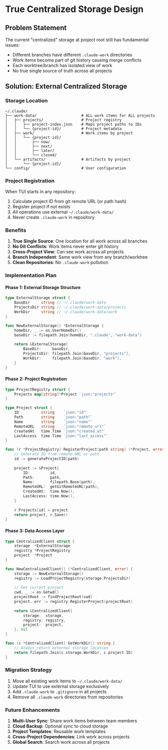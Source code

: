 # True Centralized Storage Design

## Problem Statement

The current "centralized" storage at project root still has fundamental issues:
- Different branches have different `.claude-work` directories
- Work items become part of git history causing merge conflicts  
- Each worktree/branch has isolated view of work
- No true single source of truth across all projects

## Solution: External Centralized Storage

### Storage Location
```
~/.claude/
├── work-data/                    # ALL work items for ALL projects
│   ├── projects/                 # Project registry
│   │   ├── project-index.json    # Maps project paths to IDs
│   │   └── {project-id}/         # Project metadata
│   ├── work/                     # Work items by project
│   │   └── {project-id}/
│   │       ├── now/
│   │       ├── next/
│   │       ├── later/
│   │       └── closed/
│   └── artifacts/                # Artifacts by project
│       └── {project-id}/
└── config/                       # User configuration
```

### Project Registration

When TUI starts in any repository:
1. Calculate project ID from git remote URL (or path hash)
2. Register project if not exists
3. All operations use external `~/.claude/work-data/`
4. Never create `.claude-work` in repository

### Benefits

1. **True Single Source**: One location for all work across all branches
2. **No Git Conflicts**: Work items never enter git history
3. **Cross-Project View**: Can see work across all projects
4. **Branch Independent**: Same work view from any branch/worktree
5. **Clean Repositories**: No `.claude-work` pollution

### Implementation Plan

#### Phase 1: External Storage Structure
```go
type ExternalStorage struct {
    BaseDir     string // ~/.claude/work-data
    ProjectsDir string // ~/.claude/work-data/projects
    WorkDir     string // ~/.claude/work-data/work
}

func NewExternalStorage() *ExternalStorage {
    homeDir, _ := os.UserHomeDir()
    baseDir := filepath.Join(homeDir, ".claude", "work-data")
    
    return &ExternalStorage{
        BaseDir:     baseDir,
        ProjectsDir: filepath.Join(baseDir, "projects"),
        WorkDir:     filepath.Join(baseDir, "work"),
    }
}
```

#### Phase 2: Project Registration
```go
type ProjectRegistry struct {
    Projects map[string]*Project `json:"projects"`
}

type Project struct {
    ID          string    `json:"id"`
    Path        string    `json:"path"`
    Name        string    `json:"name"`
    RemoteURL   string    `json:"remote_url"`
    CreatedAt   time.Time `json:"created_at"`
    LastAccess  time.Time `json:"last_access"`
}

func (r *ProjectRegistry) RegisterProject(path string) (*Project, error) {
    // Generate ID from remote URL or path
    id := generateProjectID(path)
    
    project := &Project{
        ID:         id,
        Path:       path,
        Name:       filepath.Base(path),
        RemoteURL:  getGitRemoteURL(path),
        CreatedAt:  time.Now(),
        LastAccess: time.Now(),
    }
    
    r.Projects[id] = project
    return project, r.Save()
}
```

#### Phase 3: Data Access Layer
```go
type CentralizedClient struct {
    storage  *ExternalStorage
    registry *ProjectRegistry
    project  *Project
}

func NewCentralizedClient() (*CentralizedClient, error) {
    storage := NewExternalStorage()
    registry := LoadProjectRegistry(storage.ProjectsDir)
    
    // Get current project
    cwd, _ := os.Getwd()
    projectRoot := findProjectRoot(cwd)
    project, err := registry.RegisterProject(projectRoot)
    
    return &CentralizedClient{
        storage:  storage,
        registry: registry,
        project:  project,
    }, nil
}

func (c *CentralizedClient) GetWorkDir() string {
    // Always return external storage location
    return filepath.Join(c.storage.WorkDir, c.project.ID)
}
```

### Migration Strategy

1. Move all existing work items to `~/.claude/work-data/`
2. Update TUI to use external storage exclusively
3. Add `.claude-work` to `.gitignore` in all projects
4. Remove all `.claude-work` directories from repositories

### Future Enhancements

1. **Multi-User Sync**: Share work items between team members
2. **Cloud Backup**: Optional sync to cloud storage
3. **Project Templates**: Reusable work templates
4. **Cross-Project Dependencies**: Link work across projects
5. **Global Search**: Search work across all projects